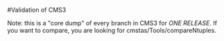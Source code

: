 #Validation of CMS3

Note: this is a "core dump" of every branch in CMS3 for *ONE RELEASE*.  If you want to compare, you are looking for cmstas/Tools/compareNtuples.
